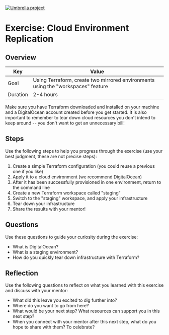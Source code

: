 <a href="../../overview/README.md#umbrella-project"><img src="../umbrella.svg" alt="Umbrella project"></a>

# Exercise: Cloud Environment Replication

## Overview

| Key | Value |
| --- | --- |
| Goal | Using Terraform, create two mirrored environments using the "workspaces" feature |
| Duration | 2-4 hours |

Make sure you have Terraform downloaded and installed on your machine and a DigitalOcean account created before you get started. It is also important to remember to tear down cloud resources you don't intend to keep around -- you don't want to get an unnecessary bill!

## Steps

Use the following steps to help you progress through the exercise (use your best judgment, these are not precise steps):

1. Create a simple Terraform configuration (you could reuse a previous one if you like)
2. Apply it to a cloud environment (we recommend DigitalOcean)
3. After it has been successfully provisioned in one environment, return to the command line
4. Create a new Terraform workspace called "staging"
5. Switch to the "staging" workspace, and apply your infrastructure
6. Tear down your infrastructure
7. Share the results with your mentor!

## Questions

Use these questions to guide your curiosity during the exercise:

- What is DigitalOcean?
- What is a staging environment?
- How do you quickly tear down infrastructure with Terraform?

## Reflection

Use the following questions to reflect on what you learned with this exercise and discuss with your mentor:

- What did this leave you excited to dig further into? 
- Where do you want to go from here?
- What would be your next step? What resources can support you in this next step?
- When you connect with your mentor after this next step, what do you hope to share with them? To celebrate? 


